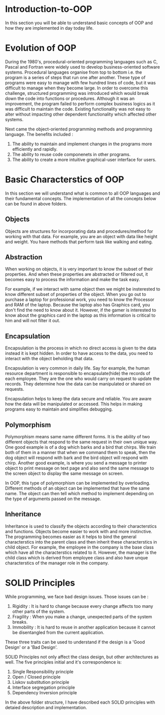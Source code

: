 # Introduction-to-OOP
In this section you will be able to understand basic concepts of OOP and how they are implemented in day today life.

# Evolution of OOP
During the 1980's, procedural-oriented programming languages such as C, Pascal and Fortran were widely used to develop business-oriented software systems. Procedural languages organise from top to bottom i.e. the program is a series of steps that run one after another. These type of programs were easy to manage with few hundred lines of code, but it was difficult to manage when they become large. In order to overcome this challenge, structured programming was introduced which would break down the code into functions or procedures. Although it was an improvement, the program failed to perform complex business logics as it was difficult to maintain the code. Existing functionality was not easy to alter without impacting other dependent functionality which affected other systems.

Next came the object-oriented programming methods and programming language. The benefits included :

1. The ability to maintain and implement changes in the programs more efficiently and rapidly.
2. The ability to reuse code componenets in other programs.
3. The ability to create a more intuitive graphical-user interface for users.

# Basic Characterstics of OOP
In this section we will understand what is common to all OOP languages and their fundamental concepts. The implementation of all the concepts below can be found in above folders.

## Objects
Objects are structures for incorporating data and procedures/method for working with that data. For example, you are an object with data like height and weight. You have methods that perform task like walking and eating.   

## Abstraction
When working on objects, it is very important to know the subset of their properties. And when these properties are abstracted or filtered out, it becomes easy to process the information and make the task easy.

For example, if we interact with same object then we might be insterested to know different subset of properties of the object. When you go out to purchase a laptop for professional work, you need to know the Processor and RAM of the laptop. Because the laptop also has Graphics card, you don't find the need to know about it. However, if the gamer is interested to know about the graphics card in the laptop as this information is critical to him and will not filter it out.

## Encapsulation
Encapsulation is the process in which no direct access is given to the data instead it is kept hidden. In order to have access to the data, you need to interact with the object beholding that data. 

Encapsulation is very common in daily life. Say for example, the human resource department is responsible to encapsulate(hide) the records of each employee. They are the one who would carry on request to update the records. They determine how the data can be manipulated or shared on requests.

Encapsulation helps to keep the data secure and reliable. You are aware how the data will be manipulated or accessed. This helps in making programs easy to maintain and simplifies debugging.

## Polymorphism
Polymorphism means same name different forms. It is the ability of two different objects that respond to the same request in their own unique way. One good example is of a  dog which barks and a bird that chirps. We train both of them in a manner that when we command them to speak, then the dog object will respond with bark and the bird object will respond with chirp. Another good example, is where you send a message to printer object to print message on text page and also send the same message to the screen object to display the same message on screen.

In OOP, this type of polymorphism can be implemented by overloading. Different methods of an object can be implemented that have the same name. The object can then tell which method to implement depending on the type of arguments passed on the message.

## Inheritance
Inheritance is used to classify the objects according to their characterstics and functions. Objects become easier to work with and more instinctive. The programming becomes easier as it helps to bind the general characterstics into the parent class and then inherit these characterstics in child object. For example, the employee in the company is the base class which have all the characterstics related to it. However, the manager is the child class which is derived from employee class and also have unque characterstics of the manager role in the company. 


# SOLID Principles

While programming, we face bad design issues. Those issues can be :

1. Rigidity : It is hard to change because every change affects too many other parts of the system.
2. Fragility : When you make a change, unexpected parts of the system breaks.
3. Immobility : It is hard to reuse in another application because it cannot be disentangled from the   current application.

These three traits can be used to understand if the design is a 'Good Design' or a 'Bad Design'.

SOLID Principles not only affect the class design, but other architectures as well. The five principles initial and it's correspondence is:

1. Single Responsibility principle
2. Open / Closed principle
3. Liskov substitution principle
4. Interface segregation principle
5. Dependency Inversion principle

In the above folder structure, I have described each SOLID principles with detaied description and implementation.
